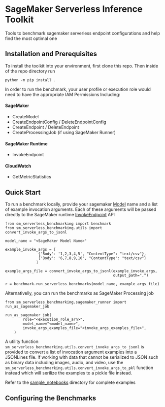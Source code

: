 # SageMaker Serverless Inference Toolkit

Tools to benchmark sagemaker serverless endpoint configurations and help find the most optimal one

## Installation and Prerequisites
To install the toolkit into your environment, first clone this repo. Then inside of the repo directory run
```
python -m pip install .
```
In order to run the benchmark, your user profile or execution role would need to have the appropriate IAM Permissions Including:
#### **SageMaker**
- CreateModel
- CreateEndpointConfig / DeleteEndpointConfig
- CreateEndpoint / DeleteEndpoint
- CreateProcessingJob (if using SageMaker Runner) 
#### **SageMaker Runtime**
- InvokeEndpoint
#### **CloudWatch**
- GetMetricStatistics

## Quick Start
To run a benchmark locally, provide your sagemaker [Model](https://docs.aws.amazon.com/sagemaker/latest/APIReference/API_CreateModel.html) name and a list of example invocation arguments. Each of these arguments will be passed directly to the SageMaker runtime [InvokeEndpoint](https://boto3.amazonaws.com/v1/documentation/api/latest/reference/services/sagemaker-runtime.html#SageMakerRuntime.Client.invoke_endpoint) API
```
from sm_serverless_benchmarking import benchmark
from sm_serverless_benchmarking.utils import convert_invoke_args_to_jsonl

model_name = "<SageMaker Model Name>"

example_invoke_args = [
               {'Body': '1,2,3,4,5', "ContentType": "text/csv"},
               {'Body': '6,7,8,9,10', "ContentType": "text/csv"}
              ]
              
example_args_file = convert_invoke_args_to_jsonl(example_invoke_args, 
                                                 output_path=".")
              
r = benchmark.run_serverless_benchmarks(model_name, example_args_file)
```
Alternativelly, you can run the benchmarks as SageMaker Processing job
```
from sm_serverless_benchmarking.sagemaker_runner import run_as_sagemaker_job

run_as_sagemaker_job(
        role="<execution_role_arn>",
        model_name="<model_name>",
        invoke_args_examples_file="<invoke_args_examples_file>",
    )
```
A utility function `sm_serverless_benchmarking.utils.convert_invoke_args_to_jsonl` is provided to convert a list of invocation argument examples into a JSONLines file. If working with data that cannot be serialized to JSON such as binary data including images, audio, and video, use the `sm_serverless_benchmarking.utils.convert_invoke_args_to_pkl` function instead which will serilize the examples to a pickle file instead.

Refer to the [sample_notebooks](sample_notebooks) directory for complete examples

## Configuring the Benchmarks


